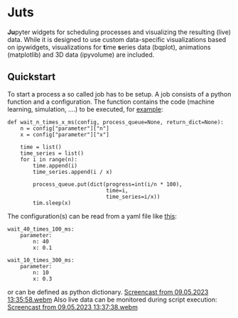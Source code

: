 # Juts

**Ju**pyter widgets for scheduling processes and visualizing the resulting (live) data.
While it is designed to use custom data-specific visualizations based on
ipywidgets, visualizations for **t**ime **s**eries data (bqplot), animations
(matplotlib) and 3D data (ipyvolume) are included.

## Quickstart

To start a process a so called job has to be setup. A job consists of a python function and a configuration. The function contains the code (machine learning, simulation, ....) to be executed, for [example](juts/examples/minimal_example.ipynb):
```
def wait_n_times_x_ms(config, process_queue=None, return_dict=None):
    n = config["parameter"]["n"]
    x = config["parameter"]["x"]
    
    time = list()
    time_series = list()
    for i in range(n):
        time.append(i)
        time_series.append(i / x)
        
        process_queue.put(dict(progress=int(i/n * 100),
                               time=i,
                               time_series=i/x))
        tim.sleep(x)
```
The configuration(s) can be read from a yaml file like [this](juts/examples/wait_n_times_x_ms.yml):
```
wait_40_times_100_ms:
    parameter:
        n: 40
        x: 0.1
        
wait_10_times_300_ms:
    parameter:
        n: 10
        x: 0.3
```
or can be defined as python dictionary.
[Screencast from 09.05.2023 13:35:58.webm](https://github.com/riemarc/juts/assets/18379817/e0aae907-8cf1-4958-9e8e-42dc5024e16a)
Also live data can be monitored during script execution:
[Screencast from 09.05.2023 13:37:38.webm](https://github.com/riemarc/juts/assets/18379817/bc3878a8-29fa-457f-b6f8-3287c849405e)
